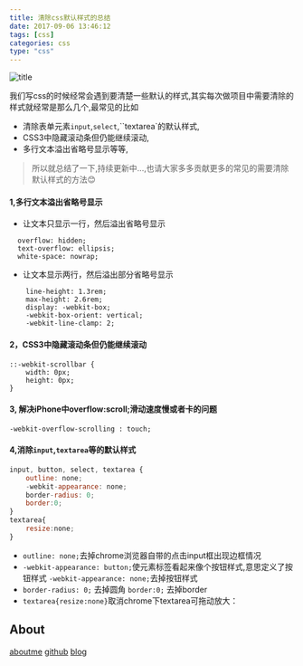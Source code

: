 ```yaml
---
title: 清除css默认样式的总结
date: 2017-09-06 13:46:12
tags: [css]
categories: css
type: "css"
---
```

![title](http://oo4xdz5i0.bkt.clouddn.com/css.jpg)
<!--more-->

我们写css的时候经常会遇到要清楚一些默认的样式,其实每次做项目中需要清除的样式就经常是那么几个,最常见的比如
- 清除表单元素`input`,`select`,``textarea`的默认样式,
- CSS3中隐藏滚动条但仍能继续滚动,
- 多行文本溢出省略号显示等等,
> 所以就总结了一下,持续更新中...,也请大家多多贡献更多的常见的需要清除默认样式的方法😊

#### 1,多行文本溢出省略号显示
- 让文本只显示一行，然后溢出省略号显示

```
  overflow: hidden;
  text-overflow: ellipsis;
  white-space: nowrap;

```
- 让文本显示两行，然后溢出部分省略号显示
```
    line-height: 1.3rem;
    max-height: 2.6rem;
    display: -webkit-box;
    -webkit-box-orient: vertical;
    -webkit-line-clamp: 2;

```
#### 2，CSS3中隐藏滚动条但仍能继续滚动
```
::-webkit-scrollbar {
    width: 0px;
    height: 0px;
}

```

#### 3, 解决iPhone中overflow:scroll;滑动速度慢或者卡的问题
```
-webkit-overflow-scrolling : touch;

```
#### 4,消除`input`,`textarea`等的默认样式
```js
input, button, select, textarea {
    outline: none;
    -webkit-appearance: none;
    border-radius: 0;
    border:0;
}
textarea{
    resize:none;
}

```
- `outline: none;`去掉chrome浏览器自带的点击input框出现边框情况
- `-webkit-appearance: button;`使元素标签看起来像个按钮样式,意思定义了按钮样式
  `-webkit-appearance: none;`去掉按钮样式
- `border-radius: 0;` 去掉圆角
  `border:0;` 去掉border
- `textarea{resize:none}`取消chrome下textarea可拖动放大：
## About
[aboutme](https://hacknical.com/resume/S1VKezRp-?locale=zh)
[github](https://github.com/funnycoderstar)
[blog](http://wangyaxing.top/)